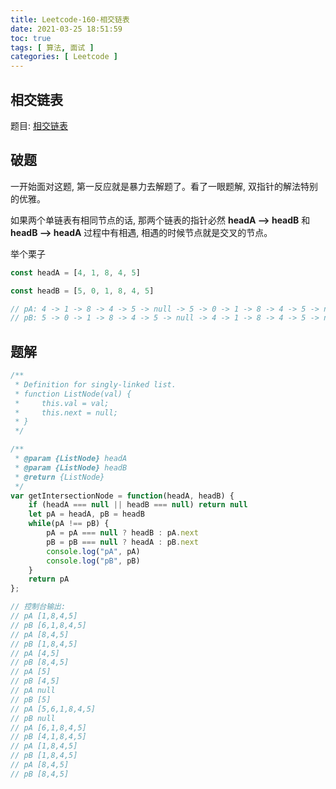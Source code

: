```yaml
---
title: Leetcode-160-相交链表
date: 2021-03-25 18:51:59
toc: true
tags: [ 算法, 面试 ]
categories: [ Leetcode ]
---
```


## 相交链表

题目: [相交链表](https://leetcode-cn.com/problems/intersection-of-two-linked-lists/)

## 破题

一开始面对这题, 第一反应就是暴力去解题了。看了一眼题解, 双指针的解法特别的优雅。

如果两个单链表有相同节点的话, 那两个链表的指针必然 **headA --> headB** 和 **headB --> headA** 过程中有相遇, 相遇的时候节点就是交叉的节点。

举个栗子

```js
const headA = [4, 1, 8, 4, 5]

const headB = [5, 0, 1, 8, 4, 5]

// pA: 4 -> 1 -> 8 -> 4 -> 5 -> null -> 5 -> 0 -> 1 -> 8 -> 4 -> 5 -> null
// pB: 5 -> 0 -> 1 -> 8 -> 4 -> 5 -> null -> 4 -> 1 -> 8 -> 4 -> 5 -> null
```

## 题解

```js
/**
 * Definition for singly-linked list.
 * function ListNode(val) {
 *     this.val = val;
 *     this.next = null;
 * }
 */

/**
 * @param {ListNode} headA
 * @param {ListNode} headB
 * @return {ListNode}
 */
var getIntersectionNode = function(headA, headB) {
    if (headA === null || headB === null) return null
    let pA = headA, pB = headB
    while(pA !== pB) {
        pA = pA === null ? headB : pA.next
        pB = pB === null ? headA : pB.next
        console.log("pA", pA)
        console.log("pB", pB)
    }
    return pA
};

// 控制台输出:
// pA [1,8,4,5]
// pB [6,1,8,4,5]
// pA [8,4,5]
// pB [1,8,4,5]
// pA [4,5]
// pB [8,4,5]
// pA [5]
// pB [4,5]
// pA null
// pB [5]
// pA [5,6,1,8,4,5]
// pB null
// pA [6,1,8,4,5]
// pB [4,1,8,4,5]
// pA [1,8,4,5]
// pB [1,8,4,5]
// pA [8,4,5]
// pB [8,4,5]
```
